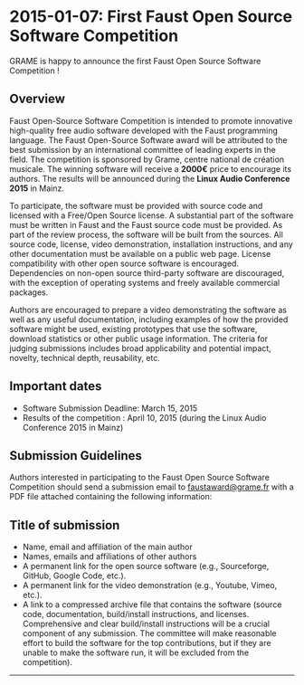 # **2015-01-07:** First Faust Open Source Software Competition

GRAME is happy to announce the first Faust Open Source Software Competition !

## Overview

Faust Open-Source Software Competition is intended to promote innovative high-quality free audio software developed with the Faust programming language. The Faust Open-Source Software award will be attributed to the best submission by an international committee of leading experts in the field. The competition is sponsored by Grame, centre national de création musicale. The winning software will receive a **2000€** price to encourage its authors. The results will be announced during the **Linux Audio Conference 2015** in Mainz.

To participate, the software must be provided with source code and licensed with a Free/Open Source license. A substantial part of the software must be written in Faust and the Faust source code must be provided. As part of the review process, the software will be built from the sources. All source code, license, video demonstration, installation instructions, and any other documentation must be available on a public web page. License compatibility with other open source software is encouraged. Dependencies on non-open source third-party software are discouraged, with the exception of operating systems and freely available commercial packages.

Authors are encouraged to prepare a video demonstrating the software as well as any useful documentation, including examples of how the provided software might be used, existing prototypes that use the software, download statistics or other public usage information. The criteria for judging submissions includes broad applicability and potential impact, novelty, technical depth, reusability, etc.

## Important dates
 
- Software Submission Deadline: March 15, 2015
- Results of the competition : April 10, 2015 (during the Linux Audio Conference 2015 in Mainz)

## Submission Guidelines

Authors interested in participating to the Faust Open Source Software Competition should send a submission email to faustaward@grame.fr with a PDF file attached containing the following information:

## Title of submission

- Name, email and affiliation of the main author
- Names, emails and affiliations of other authors
- A permanent link for the open source software (e.g., Sourceforge, GitHub, Google Code, etc.).
- A permanent link for the video demonstration (e.g., Youtube, Vimeo, etc.).
- A link to a compressed archive file that contains the software (source code, documentation, build/install instructions, and licenses. Comprehensive and clear build/install instructions will be a crucial component of any submission. The committee will make reasonable effort to build the software for the top contributions, but if they are unable to make the software run, it will be excluded from the competition).

---
